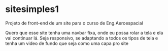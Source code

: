 # sitesimples1
Projeto de front-end de um site para o curso de Eng.Aeroespacial


Quero que esse site tenha uma navbar fixa, onde eu possa rolar a tela e ela vai continuar lá. Seja responsivo, se adaptando a todos os tipos de tela e tenha um video de fundo que seja como uma capa pro site
